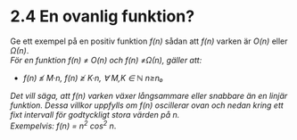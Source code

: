 # 2.4 En ovanlig funktion?
Ge ett exempel på en positiv funktion *f(n)* sådan att *f(n)* varken är *O(n)* eller
*&Omega;(n)*. </br>
*För en funktion f(n) ≠ O(n) och f(n) ≠&Omega;(n), gäller att:* 

- *f(n) ≰ M·n, f(n) ≱ K·n, ∀ M,K ∈ ℕ n≥n₀*

*Det vill säga, att f(n) varken växer långsammare eller snabbare än en linjär funktion.
Dessa villkor uppfylls om f(n) oscillerar ovan och nedan kring ett fixt intervall för 
godtyckligt stora värden på n. </br>
Exempelvis: f(n) = n<sup>2</sup> cos<sup>2</sup> n*.

